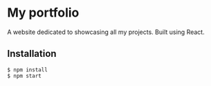 # My portfolio

A website dedicated to showcasing all my projects. Built using React.


## Installation

```
$ npm install
$ npm start
```
